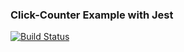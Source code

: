 ### Click-Counter Example with Jest


[![Build Status](https://travis-ci.org/dankreiger/click-counter.svg?branch=master)](https://travis-ci.org/dankreiger/click-counter)